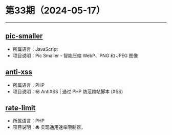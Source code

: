 # 第33期（2024-05-17）

---
## [pic-smaller](https://github.com/joye61/pic-smaller)
- 所属语言：JavaScript
- 项目说明：Pic Smaller - 智能压缩 WebP、PNG 和 JPEG 图像

## [anti-xss](https://github.com/voku/anti-xss)
- 所属语言：PHP
- 项目说明：㊙️ AntiXSS | 通过 PHP 防范跨站脚本 (XSS)

## [rate-limit](https://github.com/nikolaposa/rate-limit)
- 所属语言：PHP
- 项目说明：🚔 实现通用速率限制器。
